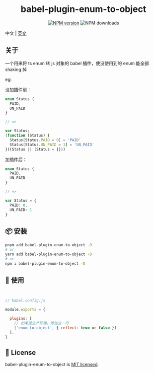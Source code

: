 
<p align="center">
<h1 align="center">babel-plugin-enum-to-object</h1>
</p>

<div align="center">


 [![NPM version][npm-image]][npm-url] ![NPM downloads][download-image]

[npm-image]: https://img.shields.io/npm/v/babel-plugin-enum-to-object.svg?style=flat-square
[npm-url]: http://npmjs.org/package/babel-plugin-enum-to-object


[download-image]: https://img.shields.io/npm/dm/babel-plugin-enum-to-object.svg?style=flat-square
[download-url]: https://npmjs.org/package/babel-plugin-enum-to-object


</div>


中文 | [英文](./README.md)

## 关于

一个用来将 ts enum 转 js 对象的 babel 插件，使没使用到的 enum 能全部shaking 掉

eg:

没加插件前：
```ts
enum Status {
  PAID,
  UN_PAID
}

// =>

var Status;
(function (Status) {
  Status[Status.PAID = 0] = 'PAID'
  Status[Status.UN_PAID = 1] = 'UN_PAID'
})(Status || (Status = {}))
```

加插件后：
```ts
enum Status {
  PAID,
  UN_PAID
}

// =>

var Status = {
  PAID: 0,
  UN_PAID: 1
}
```


## 📦  安装

```sh
pnpm add babel-plugin-enum-to-object -D
# or
yarn add babel-plugin-enum-to-object -D
# or
npm i babel-plugin-enum-to-object -D
```

 ## 🔨 使用

```js


// babel.config.js

module.exports = {

  plugins: [
    // 如果是生产环境，添加这一行
    ['enum-to-object', { reflect: true or false }]
  ],
}
```
## 📄 License

babel-plugin-enum-to-object is [MIT licensed](./LICENSE).